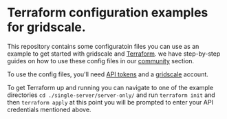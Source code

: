 # Terraform configuration examples for gridscale.

This repository contains some configuratoin files you can use as an example to get started with gridscale and [Terraform](https://www.terraform.io/). we have step-by-step guides on how to use these config files in our [community](https://gridscale.io/en/community/tutorials/) section.

To use the config files, you'll need [API tokens](https://my.gridscale.io/Easy/APIs/) and a [gridscale](https://my.gridscale.io/signup/) account.

To get Terraform up and running you can navigate to one of the example directories `cd ./single-server/server-only/` and run `terraform init` and then `terraform apply` at this point you will be prompted to enter your API credentials mentioned above.

